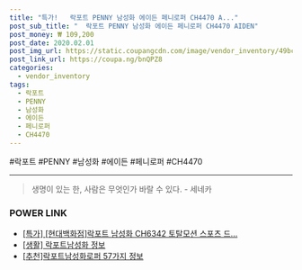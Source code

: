 ```yaml
--- 
title: "특가!   락포트 PENNY 남성화 에이든 페니로퍼 CH4470 A..." 
post_sub_title: "  락포트 PENNY 남성화 에이든 페니로퍼 CH4470 AIDEN" 
post_money: ₩ 109,200 
post_date: 2020.02.01 
post_img_url: https://static.coupangcdn.com/image/vendor_inventory/49bc/fe0feab3908f907467c85b23b56629a179904f099c16c68d8bfc47bdb1f8.jpg 
post_link_url: https://coupa.ng/bnQPZ8 
categories: 
  - vendor_inventory 
tags: 
  - 락포트 
  - PENNY 
  - 남성화 
  - 에이든 
  - 페니로퍼 
  - CH4470 
--- 
```

  #락포트 #PENNY #남성화 #에이든 #페니로퍼 #CH4470 
<hr> 

> 생명이 있는 한, 사람은 무엇인가 바랄 수 있다. - 세네카 


### POWER LINK

* <a href="https://blog.naver.com/an0733/221792119407" target="_blank">[특가] [현대백화점]락포트 남성화 CH6342 토탈모션 스포츠 드...</a>
* <a href="https://blog.naver.com/sakai111/221762923424" target="_blank"> [생활] 락포트남성화 정보 </a>
* <a href="https://blog.naver.com/fasyy4321/221792100818" target="_blank">[추천]락포트남성화로퍼 57가지 정보</a>
